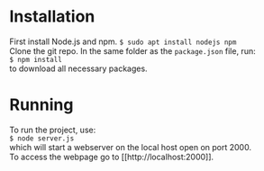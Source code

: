 # Installation
First install Node.js and npm. 
```$ sudo apt install nodejs npm```  
Clone the git repo. In the same folder as the `package.json` file, run:  
```$ npm install```  
to download all necessary packages.  
# Running
To run the project, use:  
```$ node server.js```  
which will start a webserver on the local host open on port 2000.  
To access the webpage go to [[http://localhost:2000]].
